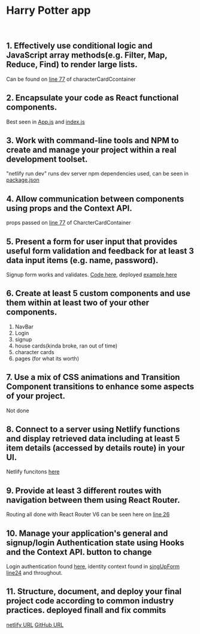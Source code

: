 

# Harry Potter app
<br>

 
## 1. Effectively use conditional logic and JavaScript array methods(e.g. Filter, Map, Reduce, Find) to render large lists.

Can be found on [line 77](src/pages/CharacterCardContainer.js) of characterCardCcontainer

## 2. Encapsulate your code as React functional components.
Best seen in [App.js](/src/App.js) and [index.js](/src/idex.js)


## 3. Work with command-line tools and NPM to create and manage your project within a real development toolset.
"netlify run dev" runs dev server
 npm dependencies used, can be seen in [package.json](/package.json)

## 4. Allow communication between components using props and the Context API. 
props passed on [line 77](src/pages/CharacterCardContainer.js) of CharcterCardContainer

## 5. Present a form for user input that provides useful form validation and feedback for at least 3 data input items (e.g. name, password).
Signup form works and validates. [Code here](src/components/SignUpForm.js), deployed [example here](https://pensive-johnson-5afb23.netlify.app/signUp)

## 6. Create at least 5 custom components and use them within at least two of your other components.
1. NavBar
2. Login
3. signup
4. house cards(kinda broke, ran out of time)
5. character cards
6. pages (for what its worth)


## 7. Use a mix of CSS animations and Transition Component transitions to enhance some aspects of your project.

Not done

## 8. Connect to a server using Netlify functions and display retrieved data including at least 5 item details (accessed by details route) in your UI. 
 Netlify funcitons [here](netlify/functions)

## 9. Provide at least 3 different routes with navigation between them using React Router.
Routing all done with React Router V6 can be seen here on [line 26](/src/App.js) 

## 10. Manage your application's general and signup/login Authentication state using Hooks and the Context API. button to change
Login authentication found [here](src/components/SignUpForm.js), identity context found in [singUpForm line24](src/components/SignUpForm.js) and throughout.

## 11. Structure, document, and deploy your final project code according to common industry practices. deployed finall and fix commits
[netlify URL](https://pensive-johnson-5afb23.netlify.app)
[GitHub URL](https://github.com/BriNelson/initial-react-app3790/tree/final-project-3790)



